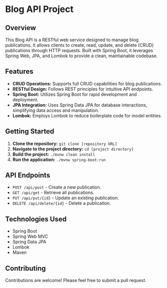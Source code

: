 # Blog API Project

## Overview
This Blog API is a RESTful web service designed to manage blog publications. It allows clients to create, read, update, and delete (CRUD) publications through HTTP requests. Built with Spring Boot, it leverages Spring Web, JPA, and Lombok to provide a clean, maintainable codebase.

## Features
- **CRUD Operations:** Supports full CRUD capabilities for blog publications.
- **RESTful Design:** Follows REST principles for intuitive API endpoints.
- **Spring Boot:** Utilizes Spring Boot for rapid development and deployment.
- **JPA Integration:** Uses Spring Data JPA for database interactions, simplifying data access and manipulation.
- **Lombok:** Employs Lombok to reduce boilerplate code for model entities.

## Getting Started
1. **Clone the repository:** `git clone [repository URL]`
2. **Navigate to the project directory:** `cd [project directory]`
3. **Build the project:** `./mvnw clean install`
4. **Run the application:** `./mvnw spring-boot:run`

## API Endpoints
- `POST /api/post` - Create a new publication.
- `GET /api/get` - Retrieve all publications.
- `PUT /api/put/{id}` - Update an existing publication.
- `DELETE /api/delete/{id}` - Delete a publication.

## Technologies Used
- Spring Boot
- Spring Web MVC
- Spring Data JPA
- Lombok
- Maven

## Contributing
Contributions are welcome! Please feel free to submit a pull request.


